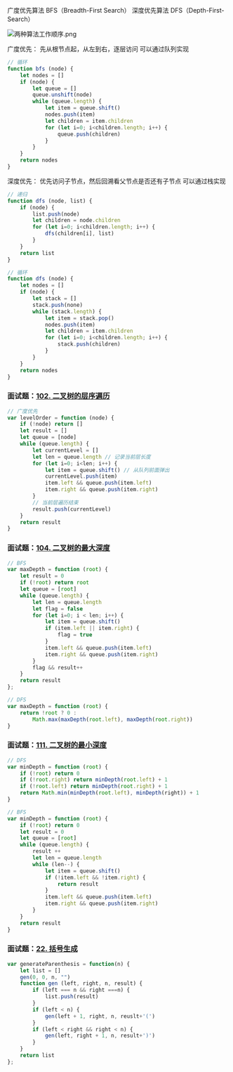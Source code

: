 广度优先算法 BFS（Breadth-First Search）
深度优先算法 DFS（Depth-First-Search）

![两种算法工作顺序.png](https://i.loli.net/2020/04/17/rCLNHDpTtUW5xVk.png)


广度优先：
先从根节点起，从左到右，逐层访问
可以通过队列实现
```js
// 循环
function bfs (node) {
    let nodes = []
    if (node) {
        let queue = []
        queue.unshift(node)
        while (queue.length) {
            let item = queue.shift()
            nodes.push(item)
            let children = item.children
            for (let i=0; i<children.length; i++) {
                queue.push(children)
            }
        }
    }
    return nodes
}
```

深度优先：
优先访问子节点，然后回溯看父节点是否还有子节点
可以通过栈实现
```js
// 递归
function dfs (node, list) {
    if (node) {
        list.push(node)
        let children = node.children
        for (let i=0; i<children.length; i++) {
            dfs(children[i], list)
        }
    }
    return list
}

// 循环
function dfs (node) {
    let nodes = []
    if (node) {
        let stack = []
        stack.push(none)
        while (stack.length) {
            let item = stack.pop()
            nodes.push(item)
            let children = item.children
            for (let i=0; i<children.length; i++) {
                stack.push(children)
            }
        }
    }
    return nodes
}
```

### 面试题：[102. 二叉树的层序遍历](https://leetcode-cn.com/problems/binary-tree-level-order-traversal/)
```js
// 广度优先
var levelOrder = function (node) {
    if (!node) return []
    let result = []
    let queue = [node]
    while (queue.length) {
        let currentLevel = []
        let len = queue.length // 记录当前层长度
        for (let i=0; i<len; i++) {
            let item = queue.shift() // 从队列前面弹出
            currentLevel.push(item)
            item.left && queue.push(item.left)
            item.right && queue.push(item.right)
        }
        // 当前层遍历结束
        result.push(currentLevel)
    }
    return result
}
```

### 面试题：[104. 二叉树的最大深度](https://leetcode-cn.com/problems/maximum-depth-of-binary-tree/)
```js
// BFS
var maxDepth = function (root) {
    let result = 0
    if (!root) return root
    let queue = [root]
    while (queue.length) {
        let len = queue.length
        let flag = false
        for (let i=0; i < len; i++) {
            let item = queue.shift()
            if (item.left || item.right) {
                flag = true
            }
            item.left && queue.push(item.left)
            item.right && queue.push(item.right)
        }
        flag && result++
    }
    return result
};

// DFS
var maxDepth = function (root) {
    return !root ? 0 :
        Math.max(maxDepth(root.left), maxDepth(root.right))
}
```

### 面试题：[111. 二叉树的最小深度](https://leetcode-cn.com/problems/minimum-depth-of-binary-tree/)
```js
// DFS
var minDepth = function (root) {
    if (!root) return 0
    if (!root.right) return minDepth(root.left) + 1
    if (!root.left) return minDepth(root.right) + 1
    return Math.min(minDepth(root.left), minDepth(right)) + 1
}

// BFS
var minDepth = function (root) {
    if (!root) return 0
    let result = 0
    let queue = [root]
    while (queue.length) {
        result ++
        let len = queue.length
        while (len--) {
            let item = queue.shift()
            if (!item.left && !item.right) {
                return result
            }
            item.left && queue.push(item.left)
            item.right && queue.push(item.right)
        }
    }
    return result
}
```

### 面试题：[22. 括号生成](https://leetcode-cn.com/problems/generate-parentheses/)
```js
var generateParenthesis = function(n) {
    let list = []
    gen(0, 0, n, "")
    function gen (left, right, n, result) {
        if (left === n && right ===n) {
            list.push(result)
        }
        if (left < n) {
            gen(left + 1, right, n, reuslt+'(')
        }
        if (left < right && right < n) {
            gen(left, right + 1, n, result+')')
        }
    }
    return list
};
```